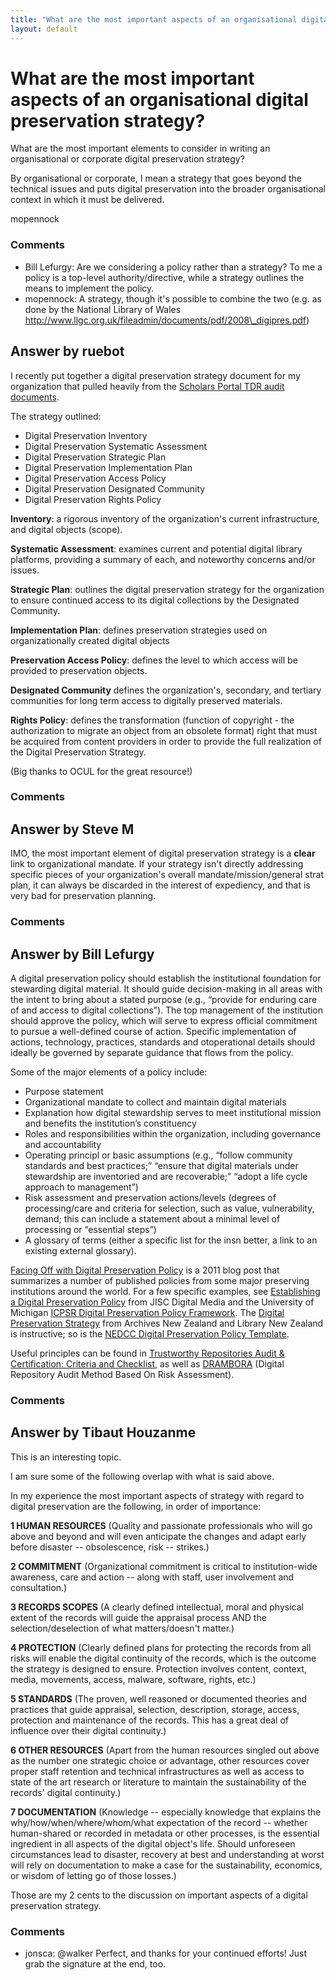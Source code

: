 ```yaml
---
title: "What are the most important aspects of an organisational digital preservation strategy?"
layout: default
---
```

What are the most important aspects of an organisational digital preservation strategy?
=====================
What are the most important elements to consider in writing an
organisational or corporate digital preservation strategy?

By organisational or corporate, I mean a strategy that goes beyond the
technical issues and puts digital preservation into the broader
organisational context in which it must be delivered.

mopennock

### Comments ###
* Bill Lefurgy: Are we considering a policy rather than a strategy? To me a policy is a
top-level authority/directive, while a strategy outlines the means to
implement the policy.
* mopennock: A strategy, though it's possible to combine the two (e.g. as done by the
National Library of Wales
http://www.llgc.org.uk/fileadmin/documents/pdf/2008\_digipres.pdf)


Answer by ruebot
----------------
I recently put together a digital preservation strategy document for my
organization that pulled heavily from the [Scholars Portal TDR audit
documents](http://www.ocul.on.ca/node/97).

The strategy outlined:

-   Digital Preservation Inventory
-   Digital Preservation Systematic Assessment
-   Digital Preservation Strategic Plan
-   Digital Preservation Implementation Plan
-   Digital Preservation Access Policy
-   Digital Preservation Designated Community
-   Digital Preservation Rights Policy

**Inventory**: a rigorous inventory of the organization's current
infrastructure, and digital objects (scope).

**Systematic Assessment**: examines current and potential digital
library platforms, providing a summary of each, and noteworthy concerns
and/or issues.

**Strategic Plan**: outlines the digital preservation strategy for the
organization to ensure continued access to its digital collections by
the Designated Community.

**Implementation Plan**: defines preservation strategies used on
organizationally created digital objects

**Preservation Access Policy**: defines the level to which access will
be provided to preservation objects.

**Designated Community** defines the organization's, secondary, and
tertiary communities for long term access to digitally preserved
materials.

**Rights Policy**: defines the transformation (function of copyright -
the authorization to migrate an object from an obsolete format) right
that must be acquired from content providers in order to provide the
full realization of the Digital Preservation Strategy.

(Big thanks to OCUL for the great resource!)

### Comments ###

Answer by Steve M
----------------
IMO, the most important element of digital preservation strategy is a
**clear** link to organizational mandate. If your strategy isn't
directly addressing specific pieces of your organization's overall
mandate/mission/general strat plan, it can always be discarded in the
interest of expediency, and that is very bad for preservation planning.

### Comments ###

Answer by Bill Lefurgy
----------------
A digital preservation policy should establish the institutional
foundation for stewarding digital material. It should guide
decision-making in all areas with the intent to bring about a stated
purpose (e.g., “provide for enduring care of and access to digital
collections”). The top management of the institution should approve the
policy, which will serve to express official commitment to pursue a
well-defined course of action. Specific implementation of actions,
technology, practices, standards and otoperational details should
ideally be governed by separate guidance that flows from the policy.

Some of the major elements of a policy include:

-   Purpose statement
-   Organizational mandate to collect and maintain digital materials
-   Explanation how digital stewardship serves to meet institutional
    mission and benefits the institution’s constituency
-   Roles and responsibilities within the organization, including
    governance and accountability
-   Operating principl or basic assumptions (e.g., “follow community
    standards and best practices;” “ensure that digital materials under
    stewardship are inventoried and are recoverable;” “adopt a life
    cycle approach to management”)
-   Risk assessment and preservation actions/levels (degrees of
    processing/care and criteria for selection, such as value,
    vulnerability, demand; this can include a statement about a minimal
    level of processing or “essential steps”)
-   A glossary of terms (either a specific list for the insn better, a
    link to an existing external glossary).

[Facing Off with Digital Preservation
Policy](http://blogs.loc.gov/digitalpreservation/2011/07/facing-off-with-digital-preservation-policy/)
is a 2011 blog post that summarizes a number of published policies from
some major preserving institutions around the world. For a few specific
examples, see [Establishing a Digital Preservation
Policy](http://www.jiscdigitalmedia.ac.uk/crossmedia/advice/establishing-a-digital-preservation-policy)
from JISC Digital Media and the University of Michigan [ICPSR Digital
Preservation Policy
Framework](http://www.icpsr.umich.edu/icpsrweb/content/datamanagement/preservation/policies/dpp-framework.html).
The [Digital Preservation
Strategy](http://archives.govt.nz/advice/government-digital-archive-programme/digital-preservation-strategy/digital-preservation-strat)
from Archives New Zealand and Library New Zealand is instructive; so is
the [NEDCC Digital Preservation Policy
Template](http://www.nedcc.org/resources/soda/downloads/SoDAExerciseToolkit.pdf).

Useful principles can be found in [Trustworthy Repositories Audit &
Certification: Criteria and
Checklist](http://www.crl.edu/sites/default/files/attachments/pages/trac_0.pdf),
as well as
[DRAMBORA](http://www.dcc.ac.uk/resources/repository-audit-and-assessment/drambora)
(Digital Repository Audit Method Based On Risk Assessment).

### Comments ###

Answer by Tibaut Houzanme
----------------
This is an interesting topic.

I am sure some of the following overlap with what is said above.

In my experience the most important aspects of strategy with regard to
digital preservation are the following, in order of importance:

**1 HUMAN RESOURCES** (Quality and passionate professionals who will go
above and beyond and will even anticipate the changes and adapt early
before disaster -- obsolescence, risk -- strikes.)

**2 COMMITMENT** (Organizational commitment is critical to
institution-wide awareness, care and action -- along with staff, user
involvement and consultation.)

**3 RECORDS SCOPES** (A clearly defined intellectual, moral and physical
extent of the records will guide the appraisal process AND the
selection/deselection of what matters/doesn't matter.)

**4 PROTECTION** (Clearly defined plans for protecting the records from
all risks will enable the digital continuity of the records, which is
the outcome the strategy is designed to ensure. Protection involves
content, context, media, movements, access, malware, software, rights,
etc.)

**5 STANDARDS** (The proven, well reasoned or documented theories and
practices that guide appraisal, selection, description, storage, access,
protection and maintenance of the records. This has a great deal of
influence over their digital continuity.)

**6 OTHER RESOURCES** (Apart from the human resources singled out above
as the number one strategic choice or advantage, other resources cover
proper staff retention and technical infrastructures as well as access
to state of the art research or literature to maintain the
sustainability of the records' digital continuity.)

**7 DOCUMENTATION** (Knowledge -- especially knowledge that explains the
why/how/when/where/whom/what expectation of the record -- whether
human-shared or recorded in metadata or other processes, is the
essential ingredient in all aspects of the digital object's life. Should
unforeseen circumstances lead to disaster, recovery at best and
understanding at worst will rely on documentation to make a case for the
sustainability, economics, or wisdom of letting go of those losses.)

Those are my 2 cents to the discussion on important aspects of a digital
preservation strategy.

### Comments ###
* jonsca: @walker Perfect, and thanks for your continued efforts! Just grab the
signature at the end, too.

